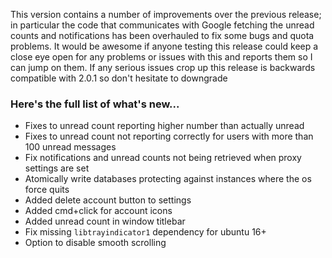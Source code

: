 This version contains a number of improvements over the previous release; in particular the code that communicates with Google fetching the unread counts and notifications has been overhauled to fix some bugs and quota problems. It would be awesome if anyone testing this release could keep a close eye open for any problems or issues with this and reports them so I can jump on them. If any serious issues crop up this release is backwards compatible with 2.0.1 so don't hesitate to downgrade

### Here's the full list of what's new...

* Fixes to unread count reporting higher number than actually unread
* Fixes to unread count not reporting correctly for users with more than 100 unread messages
* Fix notifications and unread counts not being retrieved when proxy settings are set
* Atomically write databases protecting against instances where the os force quits
* Added delete account button to settings
* Added cmd+click for account icons
* Added unread count in window titlebar
* Fix missing `libtrayindicator1` dependency for ubuntu 16+
* Option to disable smooth scrolling
